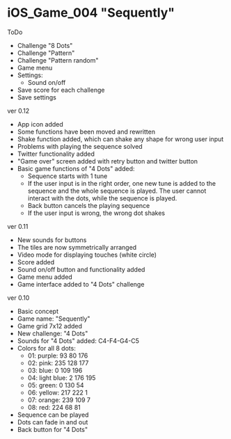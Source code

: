 # iOS_Game_004 "Sequently"

ToDo
- Challenge "8 Dots"
- Challenge "Pattern"
- Challenge "Pattern random"
- Game menu
- Settings:  
  - Sound on/off
- Save score for each challenge
- Save settings

ver 0.12
- App icon added
- Some functions have been moved and rewritten
- Shake function added, which can shake any shape for wrong user input
- Problems with playing the sequence solved
- Twitter functionality added
- "Game over" screen added with retry button and twitter button
- Basic game functions of "4 Dots" added:  
  - Sequence starts with 1 tune
  - If the user input is in the right order, one new tune is added to the sequence and the whole sequence is played. The user cannot interact with the dots, while the sequence is played.
  - Back button cancels the playing sequence
  - If the user input is wrong, the wrong dot shakes

ver 0.11
- New sounds for buttons
- The tiles are now symmetrically arranged
- Video mode for displaying touches (white circle)
- Score added
- Sound on/off button and functionality added
- Game menu added
- Game interface added to "4 Dots" challenge

ver 0.10
- Basic concept
- Game name: "Sequently"
- Game grid 7x12 added
- New challenge: "4 Dots"
- Sounds for "4 Dots" added: C4-F4-G4-C5
- Colors for all 8 dots:  
  - 01: purple: 93	80	176  
  - 02: pink: 235	128	177  
  - 03: blue: 0	109	196  
  - 04: light blue: 2	176	195  
  - 05: green: 0	130	54  
  - 06: yellow: 217	222	1  
  - 07: orange: 239	109	7  
  - 08: red: 224	68	81  
- Sequence can be played
- Dots can fade in and out
- Back button for "4 Dots"
